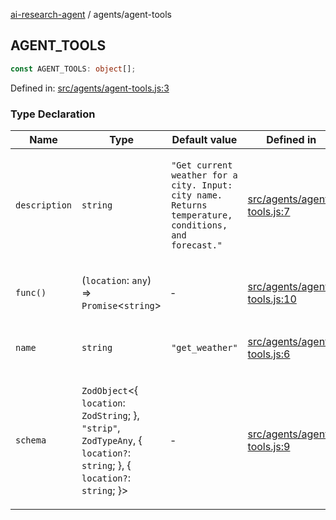 [ai-research-agent](../modules.md) / agents/agent-tools

## AGENT\_TOOLS

```ts
const AGENT_TOOLS: object[];
```

Defined in: [src/agents/agent-tools.js:3](https://github.com/vtempest/ai-research-agent/tree/master/packages/ai-research-agent/src/agents/agent-tools.js#L3)

### Type Declaration

<table>
<thead>
<tr>
<th>Name</th>
<th>Type</th>
<th>Default value</th>
<th>Defined in</th>
</tr>
</thead>
<tbody>
<tr>
<td>

`description`

</td>
<td>

`string`

</td>
<td>

`"Get current weather for a city. Input: city name. Returns temperature, conditions, and forecast."`

</td>
<td>

[src/agents/agent-tools.js:7](https://github.com/vtempest/ai-research-agent/tree/master/packages/ai-research-agent/src/agents/agent-tools.js#L7)

</td>
</tr>
<tr>
<td>

`func()`

</td>
<td>

(`location`: `any`) => `Promise`&lt;`string`&gt;

</td>
<td>

&hyphen;

</td>
<td>

[src/agents/agent-tools.js:10](https://github.com/vtempest/ai-research-agent/tree/master/packages/ai-research-agent/src/agents/agent-tools.js#L10)

</td>
</tr>
<tr>
<td>

`name`

</td>
<td>

`string`

</td>
<td>

`"get_weather"`

</td>
<td>

[src/agents/agent-tools.js:6](https://github.com/vtempest/ai-research-agent/tree/master/packages/ai-research-agent/src/agents/agent-tools.js#L6)

</td>
</tr>
<tr>
<td>

`schema`

</td>
<td>

`ZodObject`&lt;\{
  `location`: `ZodString`;
\}, `"strip"`, `ZodTypeAny`, \{
  `location?`: `string`;
\}, \{
  `location?`: `string`;
\}&gt;

</td>
<td>

&hyphen;

</td>
<td>

[src/agents/agent-tools.js:9](https://github.com/vtempest/ai-research-agent/tree/master/packages/ai-research-agent/src/agents/agent-tools.js#L9)

</td>
</tr>
</tbody>
</table>
